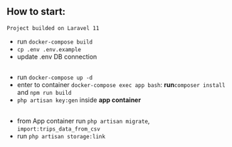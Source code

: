 ## How to start:
    Project builded on Laravel 11
- run `docker-compose build`
- `cp .env .env.example`
- update .env DB connection
##
- run `docker-compose up -d`
- enter to container `docker-compose exec app bash`:
  **run**`composer install` and `npm run build`
- `php artisan key:gen` inside **app container**
##
- from App container run `php artisan migrate`, `import:trips_data_from_csv`
- run `php artisan storage:link`